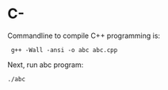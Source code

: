 # C-

Commandline to compile C++ programming is:

```
 g++ -Wall -ansi -o abc abc.cpp
```
Next, run abc program:
```
./abc
```